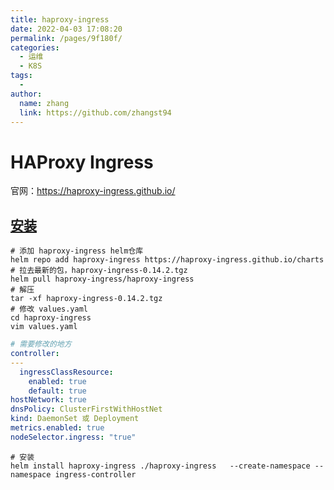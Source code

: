 ```yaml
---
title: haproxy-ingress
date: 2022-04-03 17:08:20
permalink: /pages/9f180f/
categories:
  - 运维
  - K8S
tags:
  - 
author: 
  name: zhang
  link: https://github.com/zhangst94
---
```

# HAProxy Ingress

官网：https://haproxy-ingress.github.io/

## [安装](https://haproxy-ingress.github.io/docs/getting-started/#installation)

```shell
# 添加 haproxy-ingress helm仓库
helm repo add haproxy-ingress https://haproxy-ingress.github.io/charts
# 拉去最新的包，haproxy-ingress-0.14.2.tgz
helm pull haproxy-ingress/haproxy-ingress
# 解压
tar -xf haproxy-ingress-0.14.2.tgz
# 修改 values.yaml
cd haproxy-ingress
vim values.yaml
```

```yaml
# 需要修改的地方
controller:
---
  ingressClassResource:
    enabled: true
    default: true
hostNetwork: true
dnsPolicy: ClusterFirstWithHostNet
kind: DaemonSet 或 Deployment
metrics.enabled: true
nodeSelector.ingress: "true"
```

```shell
# 安装
helm install haproxy-ingress ./haproxy-ingress   --create-namespace --namespace ingress-controller
```


